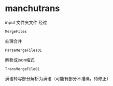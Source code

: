# manchutrans
input 文件夹文件
经过
```
MergeFiles
```
处理合并
```
ParseMergeFiles01
```
解析成json格式
```
TransMergeFile01
```
满语转写部分解析为满语（可能有部分不准确，待修正）

